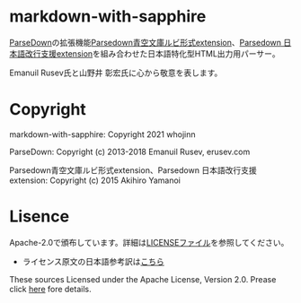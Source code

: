 # markdown-with-sapphire

[ParseDown](https://github.com/erusev/parsedown)の拡張機能[Parsedown青空文庫ルビ形式extension](https://github.com/noisan/parsedown-rubytext)、[Parsedown 日本語改行支援extension](https://github.com/noisan/parsedown-newline)を組み合わせた日本語特化型HTML出力用パーサー。

Emanuil Rusev氏と山野井 彰宏氏に心から敬意を表します。

# Copyright

markdown-with-sapphire: Copyright 2021 whojinn

ParseDown: Copyright (c) 2013-2018 Emanuil Rusev, erusev.com

Parsedown青空文庫ルビ形式extension、Parsedown 日本語改行支援extension: Copyright (c) 2015 Akihiro Yamanoi

# Lisence
Apache-2.0で頒布しています。詳細は[LICENSEファイル](https://github.com/whojinn/markdown-with-sapphire/blob/master/LICENSE)を参照してください。
- ライセンス原文の日本語参考訳は[こちら](https://licenses.opensource.jp/Apache-2.0/Apache-2.0.html)

These sources Licensed under the Apache License, Version 2.0. Prease click [here](https://github.com/whojinn/markdown-with-sapphire/blob/master/LICENSE) fore details.